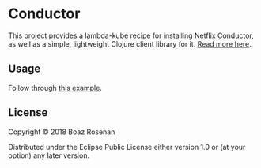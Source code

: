 # Conductor

This project provides a lambda-kube recipe for installing Netflix Conductor, as well as a simple, lightweight Clojure client library for it. [Read more here](core.md).

## Usage

Follow through [this example](core.md).

## License

Copyright © 2018 Boaz Rosenan

Distributed under the Eclipse Public License either version 1.0 or (at
your option) any later version.
